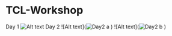 # TCL-Workshop
Day 1
![Alt text](![Day1](https://github.com/Sonalighode/TCL-Workshop/assets/125658017/fa2748c9-acc8-4f55-9f7c-9b45c35bccbc)
)
Day 2
![Alt text](![Day2 a](https://github.com/Sonalighode/TCL-Workshop/assets/125658017/7337144a-1d03-4033-a9d7-3932444a9396)
)
![Alt text](![Day2 b](https://github.com/Sonalighode/TCL-Workshop/assets/125658017/4ac5116f-e242-439a-aa76-b0ce8b56789e)
)
